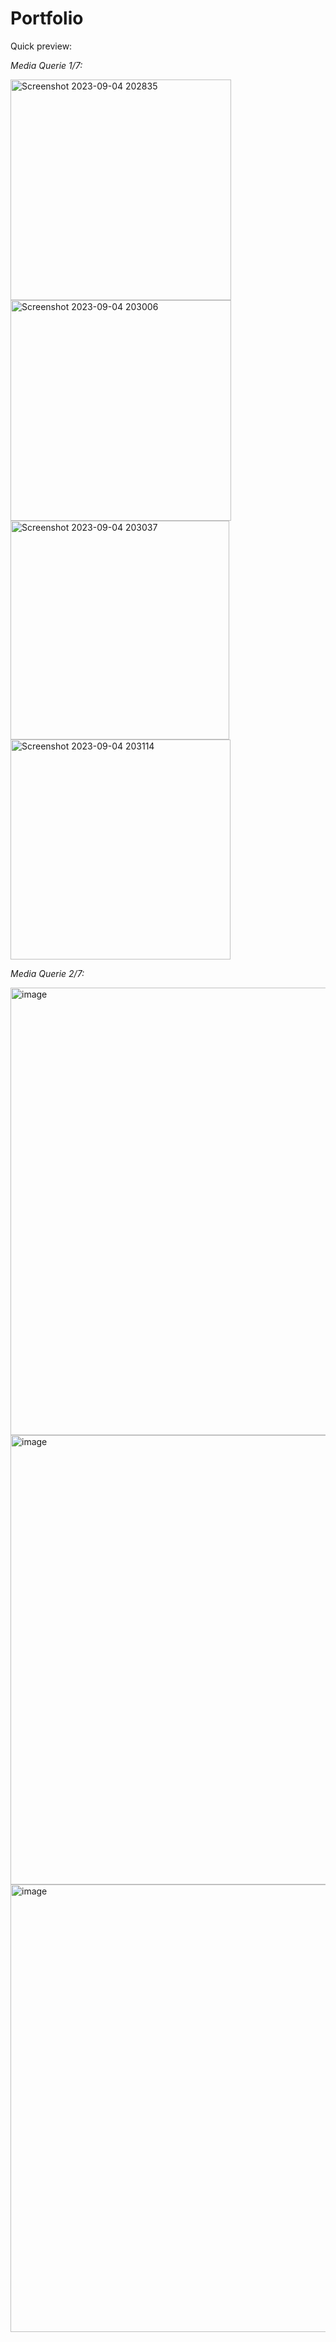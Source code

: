 # Portfolio

Quick preview:


*Media Querie 1/7:*

<img width="353" alt="Screenshot 2023-09-04 202835" src="https://github.com/annabelle240/Portfolio_Justus/assets/120031172/6d955902-49df-47d4-874b-d17256d01498">
<img width="353" alt="Screenshot 2023-09-04 203006" src="https://github.com/annabelle240/Portfolio_Justus/assets/120031172/70dce9a1-44c4-4146-a635-1ce2d6d0251d">
<img width="350" alt="Screenshot 2023-09-04 203037" src="https://github.com/annabelle240/Portfolio_Justus/assets/120031172/d66f8ed5-35b1-4583-84a4-5667c6394422">
<img width="352" alt="Screenshot 2023-09-04 203114" src="https://github.com/annabelle240/Portfolio_Justus/assets/120031172/aae2800f-6489-48fd-ab89-0531cf6badce">





*Media Querie 2/7:*

<img width="716" alt="image" src="https://github.com/annabelle240/Portfolio_Justus/assets/120031172/99e523f7-b247-4655-8e91-b96651bdae4a">
<img width="719" alt="image" src="https://github.com/annabelle240/Portfolio_Justus/assets/120031172/3cb1467b-4974-4c51-8037-13178fbbc596">
<img width="716" alt="image" src="https://github.com/annabelle240/Portfolio_Justus/assets/120031172/4c1ea340-a75e-4f99-bd10-1925ea96adf6">

